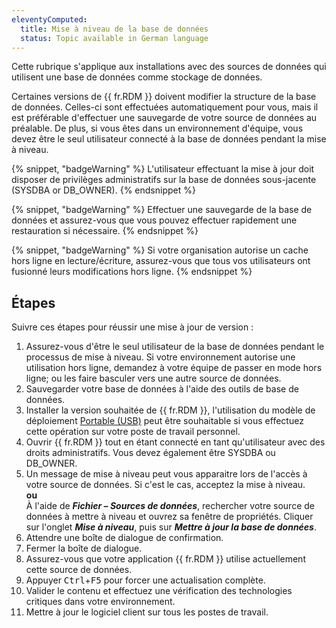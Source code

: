 ```yaml
---
eleventyComputed:
  title: Mise à niveau de la base de données
  status: Topic available in German language
---
```

Cette rubrique s'applique aux installations avec des sources de données qui utilisent une base de données comme stockage de données.  

Certaines versions de {{ fr.RDM }} doivent modifier la structure de la base de données. Celles-ci sont effectuées automatiquement pour vous, mais il est préférable d'effectuer une sauvegarde de votre source de données au préalable. De plus, si vous êtes dans un environnement d'équipe, vous devez être le seul utilisateur connecté à la base de données pendant la mise à niveau. 

{% snippet, "badgeWarning" %} 
L'utilisateur effectuant la mise à jour doit disposer de privilèges administratifs sur la base de données sous-jacente (SYSDBA or DB_OWNER). 
{% endsnippet %}
 
{% snippet, "badgeWarning" %} 
Effectuer une sauvegarde de la base de données et assurez-vous que vous pouvez effectuer rapidement une restauration si nécessaire. 
{% endsnippet %}
 
{% snippet, "badgeWarning" %} 
Si votre organisation autorise un cache hors ligne en lecture/écriture, assurez-vous que tous vos utilisateurs ont fusionné leurs modifications hors ligne. 
{% endsnippet %}
 
## Étapes 

Suivre ces étapes pour réussir une mise à jour de version : 

1. Assurez-vous d'être le seul utilisateur de la base de données pendant le processus de mise à niveau. Si votre environnement autorise une utilisation hors ligne, demandez à votre équipe de passer en mode hors ligne; ou les faire basculer vers une autre source de données. 
1. Sauvegarder votre base de données à l'aide des outils de base de données. 
1. Installer la version souhaitée de {{ fr.RDM }}, l'utilisation du modèle de déploiement [Portable (USB)](/fr/rdm/windows/installation/client/portable-usb/) peut être souhaitable si vous effectuez cette opération sur votre poste de travail personnel. 
1. Ouvrir {{ fr.RDM }} tout en étant connecté en tant qu'utilisateur avec des droits administratifs. Vous devez également être SYSDBA ou DB_OWNER. 
1. Un message de mise à niveau peut vous apparaitre lors de l'accès à votre source de données. Si c'est le cas, acceptez la mise à niveau.  
    **ou**  
    À l'aide de ***Fichier – Sources de données***, rechercher votre source de données à mettre à niveau et ouvrez sa fenêtre de propriétés. Cliquer sur l'onglet ***Mise à niveau***, puis sur ***Mettre à jour la base de données***. 
1. Attendre une boîte de dialogue de confirmation. 
1. Fermer la boîte de dialogue. 
1. Assurez-vous que votre application {{ fr.RDM }} utilise actuellement cette source de données. 
1. Appuyer <kbd>Ctrl</kbd>+<kbd>F5</kbd> pour forcer une actualisation complète. 
1. Valider le contenu et effectuez une vérification des technologies critiques dans votre environnement. 
1. Mettre à jour le logiciel client sur tous les postes de travail.
